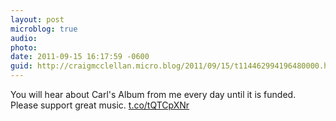 ```yaml
---
layout: post
microblog: true
audio: 
photo: 
date: 2011-09-15 16:17:59 -0600
guid: http://craigmcclellan.micro.blog/2011/09/15/t114462994196480000.html
---
```

You will hear about Carl's Album from me every day until it is funded. Please support great music. [t.co/tQTCpXNr](http://t.co/tQTCpXNr)
